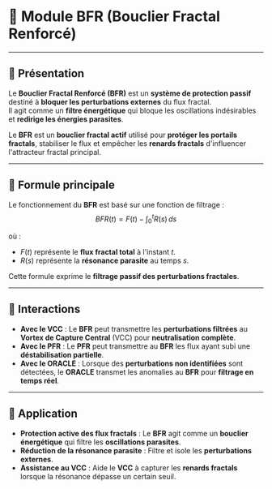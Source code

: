 # 📘 **Module BFR (Bouclier Fractal Renforcé)**

---

## 🔹 **Présentation**
Le **Bouclier Fractal Renforcé (BFR)** est un **système de protection passif** destiné à **bloquer les perturbations externes** du flux fractal.  
Il agit comme un **filtre énergétique** qui bloque les oscillations indésirables et **redirige les énergies parasites**.  

Le **BFR** est un **bouclier fractal actif** utilisé pour **protéger les portails fractals**, stabiliser le flux et empêcher les **renards fractals** d'influencer l'attracteur fractal principal.  

---

## 🔹 **Formule principale**
Le fonctionnement du **BFR** est basé sur une fonction de filtrage :  
$$
BFR(t) = F(t) - \int_{0}^{t} R(s) \, ds
$$

où :  
- $F(t)$ représente le **flux fractal total** à l'instant $t$.  
- $R(s)$ représente la **résonance parasite** au temps $s$.  

Cette formule exprime le **filtrage passif des perturbations fractales**.  

---

## 🔹 **Interactions**
- **Avec le VCC** : Le **BFR** peut transmettre les **perturbations filtrées** au **Vortex de Capture Central** (VCC) pour **neutralisation complète**.  
- **Avec le PFR** : Le **PFR** peut transmettre au **BFR** les flux ayant subi une **déstabilisation partielle**.  
- **Avec le ORACLE** : Lorsque des **perturbations non identifiées** sont détectées, le **ORACLE** transmet les anomalies au **BFR** pour **filtrage en temps réel**.  

---

## 🔹 **Application**
- **Protection active des flux fractals** : Le **BFR** agit comme un **bouclier énergétique** qui filtre les **oscillations parasites**.  
- **Réduction de la résonance parasite** : Filtre et isole les **perturbations externes**.  
- **Assistance au VCC** : Aide le **VCC** à capturer les **renards fractals** lorsque la résonance dépasse un certain seuil.  
